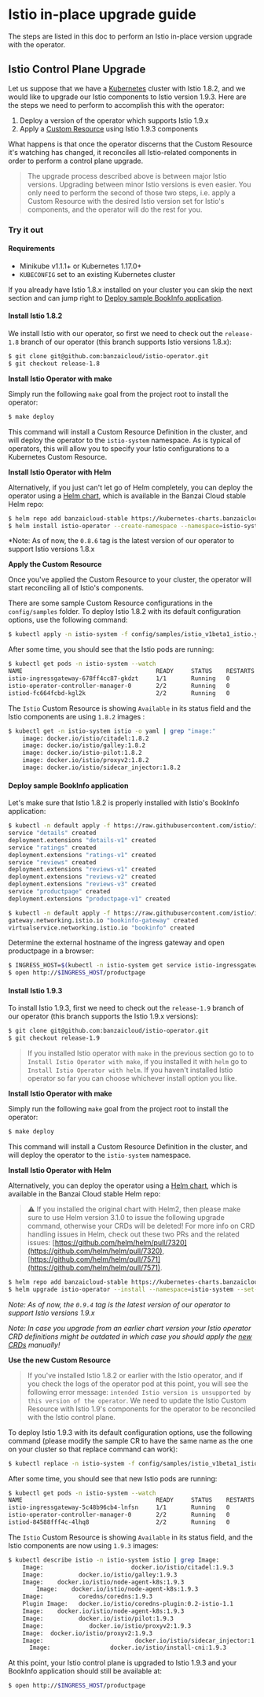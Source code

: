 # Istio in-place upgrade guide

The steps are listed in this doc to perform an Istio in-place version upgrade with the operator.

## Istio Control Plane Upgrade

Let us suppose that we have a [Kubernetes](https://kubernetes.io/) cluster with Istio 1.8.2, and we would like to upgrade our Istio components to Istio version 1.9.3. Here are the steps we need to perform to accomplish this with the operator:

1. Deploy a version of the operator which supports Istio 1.9.x
2. Apply a [Custom Resource](https://kubernetes.io/docs/concepts/extend-kubernetes/api-extension/custom-resources/) using Istio 1.9.3 components

What happens is that once the operator discerns that the Custom Resource it's watching has changed, it reconciles all Istio-related components in order to perform a control plane upgrade.

> The upgrade process described above is between major Istio versions. Upgrading between minor Istio versions is even easier. You only need to perform the second of those two steps, i.e. apply a Custom Resource with the desired Istio version set for Istio's components, and the operator will do the rest for you.

### Try it out

#### Requirements

- Minikube v1.1.1+ or Kubernetes 1.17.0+
- `KUBECONFIG` set to an existing Kubernetes cluster

If you already have Istio 1.8.x installed on your cluster you can skip the next section and can jump right to [Deploy sample BookInfo application](#deploy-sample-bookinfo-application).

#### Install Istio 1.8.2

We install Istio with our operator, so first we need to check out the `release-1.8` branch of our operator (this branch supports Istio versions 1.8.x):

```bash
$ git clone git@github.com:banzaicloud/istio-operator.git
$ git checkout release-1.8
```

**Install Istio Operator with make**

Simply run the following `make` goal from the project root to install the operator:

```bash
$ make deploy
```

This command will install a Custom Resource Definition in the cluster, and will deploy the operator to the `istio-system` namespace.
As is typical of operators, this will allow you to specify your Istio configurations to a Kubernetes Custom Resource.

**Install Istio Operator with Helm**

Alternatively, if you just can't let go of Helm completely, you can deploy the operator using a [Helm chart](https://github.com/banzaicloud/banzai-charts/tree/master/istio-operator), which is available in the Banzai Cloud stable Helm repo:

```bash
$ helm repo add banzaicloud-stable https://kubernetes-charts.banzaicloud.com
$ helm install istio-operator --create-namespace --namespace=istio-system --set-string operator.image.tag=0.8.6 --set-string istioVersion=1.8 banzaicloud-stable/istio-operator
```

*Note: As of now, the `0.8.6` tag is the latest version of our operator to support Istio versions 1.8.x

**Apply the Custom Resource**

Once you've applied the Custom Resource to your cluster, the operator will start reconciling all of Istio's components.

There are some sample Custom Resource configurations in the `config/samples` folder. To deploy Istio 1.8.2 with its default configuration options, use the following command:

```bash
$ kubectl apply -n istio-system -f config/samples/istio_v1beta1_istio.yaml
```

After some time, you should see that the Istio pods are running:

```bash
$ kubectl get pods -n istio-system --watch
NAME                                      READY     STATUS    RESTARTS   AGE
istio-ingressgateway-678ff4cc87-gkdzt     1/1       Running   0          1m
istio-operator-controller-manager-0       2/2       Running   0          9m
istiod-fc664fcbd-kgl2k                    2/2       Running   0          1m
```

The `Istio` Custom Resource is showing `Available` in its status field and the Istio components are using `1.8.2` images :

```bash
$ kubectl get -n istio-system istio -o yaml | grep "image:"
    image: docker.io/istio/citadel:1.8.2
    image: docker.io/istio/galley:1.8.2
    image: docker.io/istio-pilot:1.8.2
    image: docker.io/istio/proxyv2:1.8.2
    image: docker.io/istio/sidecar_injector:1.8.2
```

#### Deploy sample BookInfo application

Let's make sure that Istio 1.8.2 is properly installed with Istio's BookInfo application:

```bash
$ kubectl -n default apply -f https://raw.githubusercontent.com/istio/istio/1.8.2/samples/bookinfo/platform/kube/bookinfo.yaml
service "details" created
deployment.extensions "details-v1" created
service "ratings" created
deployment.extensions "ratings-v1" created
service "reviews" created
deployment.extensions "reviews-v1" created
deployment.extensions "reviews-v2" created
deployment.extensions "reviews-v3" created
service "productpage" created
deployment.extensions "productpage-v1" created

$ kubectl -n default apply -f https://raw.githubusercontent.com/istio/istio/1.8.2/samples/bookinfo/networking/bookinfo-gateway.yaml
gateway.networking.istio.io "bookinfo-gateway" created
virtualservice.networking.istio.io "bookinfo" created
```

Determine the external hostname of the ingress gateway and open productpage in a browser:

```bash
$ INGRESS_HOST=$(kubectl -n istio-system get service istio-ingressgateway -o jsonpath='{.status.loadBalancer.ingress[0].ip}')
$ open http://$INGRESS_HOST/productpage
```

#### Install Istio 1.9.3

To install Istio 1.9.3, first we need to check out the `release-1.9` branch of our operator (this branch supports the Istio 1.9.x versions):

```bash
$ git clone git@github.com:banzaicloud/istio-operator.git
$ git checkout release-1.9
```

> If you installed Istio operator with `make` in the previous section go to to `Install Istio Operator with make`, if you installed it with `helm` go to `Install Istio Operator with helm`. If you haven't installed Istio operator so far you can choose whichever install option you like.

**Install Istio Operator with make**

Simply run the following `make` goal from the project root to install the operator:

```bash
$ make deploy
```

This command will install a Custom Resource Definition in the cluster, and will deploy the operator to the `istio-system` namespace.

**Install Istio Operator with Helm**

Alternatively, you can deploy the operator using a [Helm chart](https://github.com/banzaicloud/banzai-charts/tree/master/istio-operator), which is available in the Banzai Cloud stable Helm repo:

> :warning: If you installed the original chart with Helm2, then please make sure to use Helm version 3.1.0 to issue the following upgrade command, otherwise your CRDs will be deleted!
> For more info on CRD handling issues in Helm, check out these two PRs and the related issues: [https://github.com/helm/helm/pull/7320](https://github.com/helm/helm/pull/7320), [https://github.com/helm/helm/pull/7571](https://github.com/helm/helm/pull/7571).

```bash
$ helm repo add banzaicloud-stable https://kubernetes-charts.banzaicloud.com
$ helm upgrade istio-operator --install --namespace=istio-system --set-string operator.image.tag=0.9.4 --set-string istioVersion=1.9.3 banzaicloud-stable/istio-operator
```

*Note: As of now, the `0.9.4` tag is the latest version of our operator to support Istio versions 1.9.x*

*Note: In case you upgrade from an earlier chart version your Istio operator CRD definitions might be outdated in which case you should apply the [new CRDs](../../deploy/charts/istio-operator/crds) manually!*

**Use the new Custom Resource**

> If you've installed Istio 1.8.2 or earlier with the Istio operator, and if you check the logs of the operator pod at this point, you will see the following error message: `intended Istio version is unsupported by this version of the operator`. We need to update the Istio Custom Resource with Istio 1.9's components for the operator to be reconciled with the Istio control plane.

To deploy Istio 1.9.3 with its default configuration options, use the following command (please modify the sample CR to have the same name as the one on your cluster so that replace command can work):

```bash
$ kubectl replace -n istio-system -f config/samples/istio_v1beta1_istio.yaml
```

After some time, you should see that new Istio pods are running:

```bash
$ kubectl get pods -n istio-system --watch
NAME                                      READY     STATUS    RESTARTS   AGE
istio-ingressgateway-5c48b96cb4-lnfsn     1/1       Running   0          7m
istio-operator-controller-manager-0       2/2       Running   0          16m
istiod-84588fff4c-4lhq8                   2/2       Running   0          7m
```

The `Istio` Custom Resource is showing `Available` in its status field, and the Istio components are now using `1.9.3` images:

```bash
$ kubectl describe istio -n istio-system istio | grep Image:
    Image:                         docker.io/istio/citadel:1.9.3
    Image:          docker.io/istio/galley:1.9.3
    Image:    docker.io/istio/node-agent-k8s:1.9.3
        Image:    docker.io/istio/node-agent-k8s:1.9.3
    Image:          coredns/coredns:1.9.3
    Plugin Image:   docker.io/istio/coredns-plugin:0.2-istio-1.1
    Image:    docker.io/istio/node-agent-k8s:1.9.3
    Image:          docker.io/istio/pilot:1.9.3
    Image:             docker.io/istio/proxyv2:1.9.3
    Image:  docker.io/istio/proxyv2:1.9.3
    Image:                          docker.io/istio/sidecar_injector:1.9.3
      Image:                 docker.io/istio/install-cni:1.9.3
```

At this point, your Istio control plane is upgraded to Istio 1.9.3 and your BookInfo application should still be available at:
```bash
$ open http://$INGRESS_HOST/productpage
```
